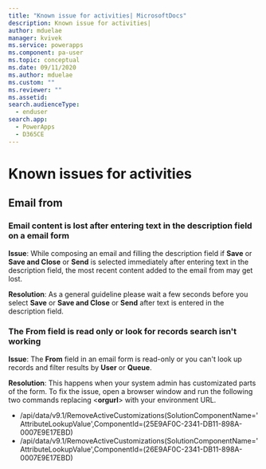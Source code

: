 ```yaml
---
title: "Known issue for activities| MicrosoftDocs"
description: Known issue for activities|
author: mduelae
manager: kvivek
ms.service: powerapps
ms.component: pa-user
ms.topic: conceptual
ms.date: 09/11/2020
ms.author: mduelae
ms.custom: ""
ms.reviewer: ""
ms.assetid: 
search.audienceType: 
  - enduser
search.app: 
  - PowerApps
  - D365CE
---
```

# Known issues for activities

## Email from

### Email content is lost after entering text in the description field on a email form 

**Issue**: While composing an email and filling the description field if **Save** or **Save and Close** or **Send** is selected immediately after entering text in the description field, the most recent content added to the email from may get lost. 

**Resolution**: As a general guideline please wait a few seconds before you select **Save** or **Save and Close** or **Send** after text is entered in the description field. 

### The From field is read only or look for records search isn't working

**Issue**: The **From** field in an email form is read-only or you can't look up records and filter results by **User** or **Queue**.

**Resolution**: This happens when your system admin has customizated parts of the form. To fix the issue, open a browser window and run the following two commands replacing <**orgurl**> with your environment URL.
    
  - <orglur>/api/data/v9.1/RemoveActiveCustomizations(SolutionComponentName='AttributeLookupValue',ComponentId=(25E9AF0C-2341-DB11-898A-0007E9E17EBD) 
  - <orglur>/api/data/v9.1/RemoveActiveCustomizations(SolutionComponentName='AttributeLookupValue',ComponentId=(26E9AF0C-2341-DB11-898A-0007E9E17EBD) 


